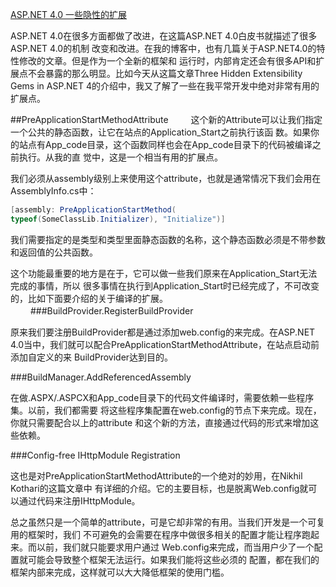 [ASP.NET 4.0 一些隐性的扩展](http://kb.cnblogs.com/page/71599/)

ASP.NET 4.0在很多方面都做了改进，在这篇ASP.NET 4.0白皮书就描述了很多ASP.NET 4.0的机制
改变和改进。在我的博客中，也有几篇关于ASP.NET4.0的特性修改的文章。但是作为一个全新的框架和
运行时，内部肯定还会有很多API和扩展点不会暴露的那么明显。比如今天从这篇文章Three Hidden 
Extensibility Gems in ASP.NET 4的介绍中，我又了解了一些在我平常开发中绝对非常有用的扩展点。

##PreApplicationStartMethodAttribute
　　
这个新的Attribute可以让我们指定一个公共的静态函数，让它在站点的Application_Start之前执行该函
数。如果你的站点有App_code目录，这个函数同样也会在App_code目录下的代码被编译之前执行。从我的直
觉中，这是一个相当有用的扩展点。

我们必须从assembly级别上来使用这个attribute，也就是通常情况下我们会用在AssemblyInfo.cs中：

```cs
[assembly: PreApplicationStartMethod(
typeof(SomeClassLib.Initializer), "Initialize")]
```

我们需要指定的是类型和类型里面静态函数的名称，这个静态函数必须是不带参数和返回值的公共函数。

这个功能最重要的地方是在于，它可以做一些我们原来在Application_Start无法完成的事情，所以
很多事情在执行到Application_Start时已经完成了，不可改变的，比如下面要介绍的关于编译的扩展。
　　
###BuildProvider.RegisterBuildProvider

原来我们要注册BuildProvider都是通过添加web.config的<buildproviders>来完成。在ASP.NET 
4.0当中，我们就可以配合PreApplicationStartMethodAttribute，在站点启动前添加自定义的来
BuildProvider达到目的。

###BuildManager.AddReferencedAssembly

在做.ASPX/.ASPCX和App_code目录下的代码文件编译时，需要依赖一些程序集。以前，我们都需要
将这些程序集配置在web.config的<assemblies>节点下来完成。现在，你就只需要配合以上的attribute
和这个新的方法，直接通过代码的形式来增加这些依赖。

###Config-free IHttpModule Registration

这也是对PreApplicationStartMethodAttribute的一个绝对的妙用，在Nikhil Kothari的这篇文章中
有详细的介绍。它的主要目标，也是脱离Web.config就可以通过代码来注册IHttpModule。

总之虽然只是一个简单的attribute，可是它却非常的有用。当我们开发是一个可复用的框架时，我们
不可避免的会需要在程序中做很多相关的配置才能让程序跑起来。而以前，我们就只能要求用户通过
Web.config来完成，而当用户少了一个配置就可能会导致整个框架无法运行。如果我们能将这些必须的
配置，都在我们的框架内部来完成，这样就可以大大降低框架的使用门槛。